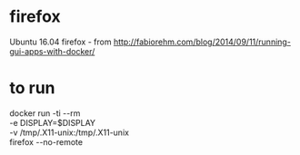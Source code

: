 # firefox
Ubuntu 16.04 firefox - from http://fabiorehm.com/blog/2014/09/11/running-gui-apps-with-docker/

# to run
docker run -ti --rm \
       -e DISPLAY=$DISPLAY \
       -v /tmp/.X11-unix:/tmp/.X11-unix \
       firefox --no-remote
